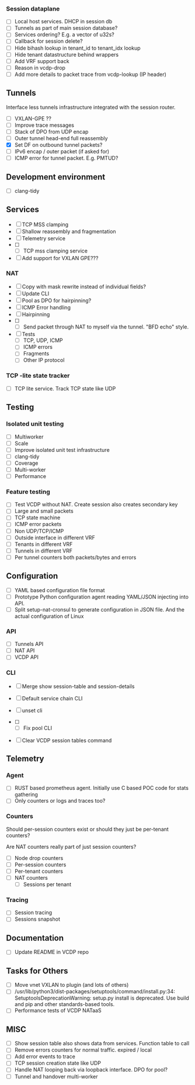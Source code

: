 ### Session dataplane
- [ ] Local host services. DHCP in session db
- [ ] Tunnels as part of main session database?
- [ ] Services ordering? E.g. a vector of u32s?
- [ ] Callback for session delete?
- [ ] Hide bihash lookup in tenant_id to tenant_idx lookup
- [ ]  Hide tenant datastructure behind wrappers
- [ ] Add VRF support back
- [ ] Reason in vcdp-drop
- [ ] Add more details to packet trace from vcdp-lookup (IP header)

## Tunnels
Interface less tunnels infrastructure integrated with the session router.

- [ ] VXLAN-GPE ??
- [ ] Improve trace messages
- [ ] Stack of DPO from UDP encap
- [ ] Outer tunnel head-end full reassembly
- [x] Set DF on outbound tunnel packets?
- [ ] IPv6 encap / outer packet (if asked for)
- [ ] ICMP error for tunnel packet. E.g. PMTUD?

## Development environment
- [ ] clang-tidy

## Services

- [ ] TCP MSS clamping
- [ ] Shallow reassembly and fragmentation
- [ ] Telemetry service
- [ ] - [ ] TCP mss clamping service
- [ ] Add support for VXLAN GPE???

### NAT
- [ ] Copy with mask rewrite instead of individual fields?
- [ ] Update CLI
- [ ] Pool as DPO for hairpinning?
- [ ] ICMP Error handling
- [ ] Hairpinning
- [ ] - [ ] Send packet through NAT to myself via the tunnel. "BFD echo" style.
- [ ] Tests
	- [ ] TCP, UDP, ICMP
	- [ ] ICMP errors
	- [ ] Fragments
	- [ ] Other IP protocol

### TCP -lite state tracker
-[ ] TCP lite service. Track TCP state like UDP

## Testing
### Isolated unit testing
- [ ] Multiworker
- [ ] Scale
- [ ] Improve isolated unit test infrastructure
- [ ] clang-tidy
- [ ] Coverage
- [ ] Multi-worker
- [ ] Performance

### Feature testing
- [ ] Test VCDP without NAT. Create session also creates secondary key
- [ ] Large and small packets
- [ ] TCP state machine
- [ ] ICMP error packets
- [ ] Non UDP/TCP/ICMP
- [ ] Outside interface in different VRF
- [ ] Tenants in different VRF
- [ ] Tunnels in different VRF
- [ ] Per tunnel counters both packets/bytes and errors

## Configuration
- [ ] YAML based configuration file format
- [ ] Prototype Python configuration agent reading YAML/JSON injecting into API.
- [ ] Split setup-nat-cronsul to generate configuration in JSON file. And the actual configuration of Linux
### API
- [ ] Tunnels API
- [ ] NAT API
- [ ] VCDP API

### CLI
- [ ] Merge show session-table and session-details
- [ ] Default service chain CLI
- [ ] unset cli
- [ ] - [ ] Fix pool CLI
- [ ] Clear VCDP session tables command


## Telemetry
### Agent
- [ ] RUST based prometheus agent. Initially use C based POC code for stats gathering
- [ ] Only counters or logs and traces too?

### Counters
Should per-session counters exist or should they just be per-tenant counters?

Are NAT counters really part of just session counters?

- [ ]  Node drop counters
- [ ] Per-session counters
- [ ] Per-tenant counters
- [ ] NAT counters
	- [ ] Sessions per tenant

### Tracing
- [ ] Session tracing
- [ ] Sessions snapshot

## Documentation
- [ ] Update README in VCDP repo

## Tasks for Others
- [ ] Move vnet VXLAN to plugin (and lots of others)
- [ ] /usr/lib/python3/dist-packages/setuptools/command/install.py:34: SetuptoolsDeprecationWarning: setup.py install is deprecated. Use build and pip and other standards-based tools.
- [ ] Performance tests of VCDP NATaaS

## MISC
- [ ] Show session table also shows data from services. Function table to call
- [ ] Remove errors counters for normal traffic. expired / local
- [ ] Add error events to trace 
- [ ] TCP session creation state like UDP
- [ ] Handle NAT looping back via loopback interface. DPO for pool?
- [ ] Tunnel and handover multi-worker
